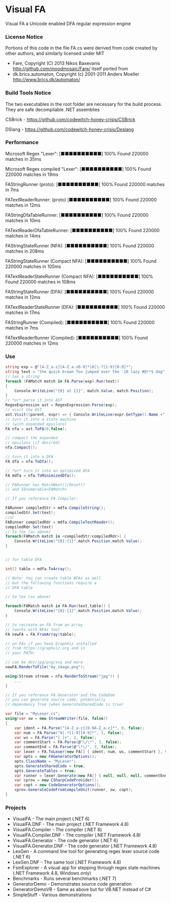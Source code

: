 ﻿# Visual FA
Visual FA a Unicode enabled DFA regular expression engine

### License Notice

Portions of this code in the file FA.cs were derived from code created by other authors, and similarly licensed under MIT
- Fare, Copyright (C) 2013 Nikos Baxevanis http://github.com/moodmosaic/Fare/ itself ported from 
- dk.brics.automaton, Copyright (c) 2001-2011 Anders Moeller http://www.brics.dk/automaton/

### Build Tools Notice

The two executables in the root folder are necessary for the build process.
They are safe decompilable .NET assemblies

CSBrick - https://github.com/codewitch-honey-crisis/CSBrick

DSlang - https://github.com/codewitch-honey-crisis/Deslang


### Performance 

Microsoft Regex "Lexer": [■■■■■■■■■■] 100% Found 220000 matches in 35ms

Microsoft Regex compiled "Lexer": [■■■■■■■■■■] 100% Found 220000 matches in 19ms

FAStringRunner (proto): [■■■■■■■■■■] 100% Found 220000 matches in 7ms

FATextReaderRunner: (proto) [■■■■■■■■■■] 100% Found 220000 matches in 12ms

FAStringDfaTableRunner: [■■■■■■■■■■] 100% Found 220000 matches in 10ms

FATextReaderDfaTableRunner: [■■■■■■■■■■] 100% Found 220000 matches in 14ms

FAStringStateRunner (NFA): [■■■■■■■■■■] 100% Found 220000 matches in 208ms

FAStringStateRunner (Compact NFA): [■■■■■■■■■■] 100% Found 220000 matches in 105ms

FATextReaderStateRunner (Compact NFA): [■■■■■■■■■■] 100% Found 220000 matches in 108ms

FAStringStateRunner (DFA): [■■■■■■■■■■] 100% Found 220000 matches in 12ms

FATextReaderStateRunner (DFA): [■■■■■■■■■■] 100% Found 220000 matches in 17ms

FAStringRunner (Compiled): [■■■■■■■■■■] 100% Found 220000 matches in 7ms

FATextReaderRunner (Compiled): [■■■■■■■■■■] 100% Found 220000 matches in 12ms


### Use

```cs
string exp = @"[A-Z_a-z][A-Z_a-z0-9]*|0|\-?[1-9][0-9]*";
string text = "the quick brown fox jumped over the -10 lazy #@!*$ dog";
// lex a string
foreach (FAMatch match in FA.Parse(exp).Run(text))
{
	Console.WriteLine("{0} at {1}", match.Value, match.Position);
}
// *or* parse it into AST
RegexExpression ast = RegexExpression.Parse(exp);
// visit the AST
ast.Visit((parent, expr) => { Console.WriteLine(expr.GetType().Name +" "+ expr); return true; });
// turn it into a state machine
// (with expanded epsilons)
FA nfa = ast.ToFA(0,false);

// compact the expanded
// epsilons (if desired)
nfa.Compact();

// turn it into a DFA
FA dfa = nfa.ToDfa();

// *or* turn it into an optimized DFA
FA mdfa = nfa.ToMinimizedDfa();

// FARunner has MatchNext()/Reset()
// and IEnumerable<FAMatch>

// If you reference FA.Compiler:

FARunner compiledStr = mdfa.CompileString();
compiledStr.Set(text);
//or
FARunner compiledRdr = mdfa.CompileTextReader();
compiledRdr.Set(text)
// to lex (as above)
foreach(FAMatch match in <compiledStr/compiledRdr>) {
	Console.WriteLine("{0}:{1}",match.Position,match.Value);
}


// for table DFA

int[] table = mdfa.ToArray();

// Note: You can create table NFAs as well
// but the following functions require a 
// DFA table

// to lex (as above)

foreach(FAMatch match in FA.Run(text,table)) {
	Console.WriteLine("{0}:{1}",match.Position,match.Value);
}

// to recreate an FA from an array
// (works with NFAs too)
FA newFA = FA.FromArray(table);

// on FAs if you have GraphViz installed
// from https://graphviz.org and in
// your PATH:

// can be dot/jpg/png/svg and more
newFA.RenderToFile("my_image.png");

using(Stream stream = nfa.RenderToStream("jpg")) {
	...
}

// If you reference FA.Generator and the CodeDom
// you can generate source code, potentially
// dependency free (when GenerateSharedCode is true)

var file = "MyLexer.cs";
using(var sw = new StreamWriter(file, false))
{					
	var ident = FA.Parse("[A-Z_a-z][0-9A-Z_a-z]*", 0, false);
	var num = FA.Parse("0|-?[1-9][0-9]*", 1, false);
	var ws = FA.Parse("[ ]+", 2, false);
	var commentStart = FA.Parse(@"\/\*", 3, false);
	var commentEnd = FA.Parse(@"\*\/", 3, false);
	var lexer = FA.ToLexer(new FA[] { ident, num, ws, commentStart }, true);
	var opts = new FAGeneratorOptions();
	opts.ClassName = "MyLexer";
	opts.GenerateSharedCode = true;
	opts.GenerateTables = true;
	var runner = lexer.Generate(new FA[] { null, null, null, commentEnd }, opts);
	var cprov = new CSharpCodeProvider();
	var copt = new CodeGeneratorOptions();
	cprov.GenerateCodeFromCompileUnit(runner, sw, copt);
}

```

### Projects

- VisualFA - The main project (.NET 6)
- VisualFA.DNF - The main project (.NET Framework 4.8)
- VisualFA.Compiler - The compiler (.NET 6)
- VisualFA.Compiler.DNF - The compiler (.NET Framework 4.8)
- VisualFA.Generator - The code generator (.NET 6)
- VisualFA.Generator.DNF - The code generator (.NET Framework 4.8)
- LexGen - A command line tool for generating regex lexer source code (.NET 6)
- LexGen.DNF - The same tool (.NET Framework 4.8)
- FsmExplorer - A visual app for stepping through regex state machines (.NET Framework 4.8, Windows only)
- Benchmarks - Runs several benchmarks (.NET 7)
- GeneratorDemo - Demonstrates source code generation
- GeneratorDemoVB - Same as above but for VB.NET instead of C#
- SimpleStuff - Various demonstrations

